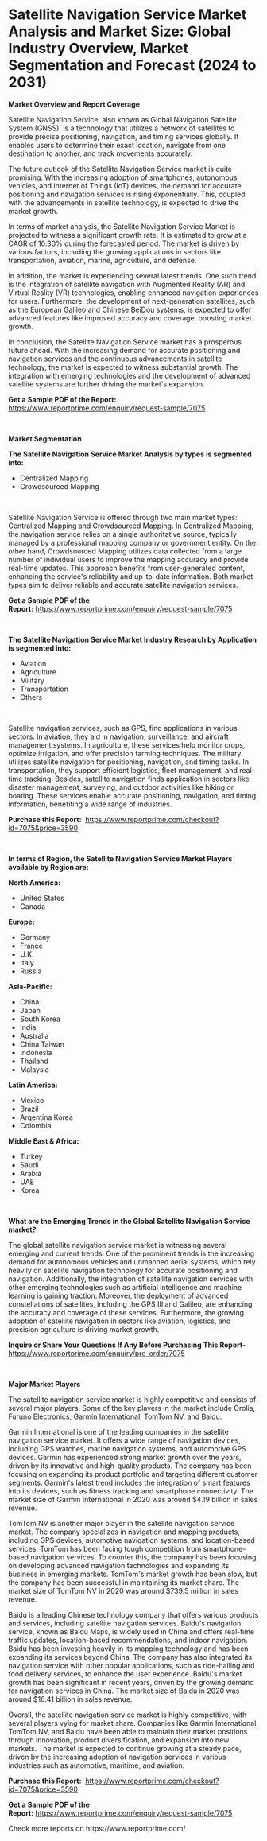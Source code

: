 <p><h1>Satellite Navigation Service Market Analysis and Market Size: Global Industry Overview, Market Segmentation and Forecast (2024 to 2031)</h1></p><p><strong>Market Overview and Report Coverage</strong></p>
<p><p>Satellite Navigation Service, also known as Global Navigation Satellite System (GNSS), is a technology that utilizes a network of satellites to provide precise positioning, navigation, and timing services globally. It enables users to determine their exact location, navigate from one destination to another, and track movements accurately.</p><p>The future outlook of the Satellite Navigation Service market is quite promising. With the increasing adoption of smartphones, autonomous vehicles, and Internet of Things (IoT) devices, the demand for accurate positioning and navigation services is rising exponentially. This, coupled with the advancements in satellite technology, is expected to drive the market growth.</p><p>In terms of market analysis, the Satellite Navigation Service Market is projected to witness a significant growth rate. It is estimated to grow at a CAGR of 10.30% during the forecasted period. The market is driven by various factors, including the growing applications in sectors like transportation, aviation, marine, agriculture, and defense.</p><p>In addition, the market is experiencing several latest trends. One such trend is the integration of satellite navigation with Augmented Reality (AR) and Virtual Reality (VR) technologies, enabling enhanced navigation experiences for users. Furthermore, the development of next-generation satellites, such as the European Galileo and Chinese BeiDou systems, is expected to offer advanced features like improved accuracy and coverage, boosting market growth.</p><p>In conclusion, the Satellite Navigation Service market has a prosperous future ahead. With the increasing demand for accurate positioning and navigation services and the continuous advancements in satellite technology, the market is expected to witness substantial growth. The integration with emerging technologies and the development of advanced satellite systems are further driving the market's expansion.</p></p>
<p><strong>Get a Sample PDF of the Report:</strong> <a href="https://www.reportprime.com/enquiry/request-sample/7075">https://www.reportprime.com/enquiry/request-sample/7075</a></p>
<p>&nbsp;</p>
<p><strong>Market Segmentation</strong></p>
<p><strong>The Satellite Navigation Service Market Analysis by types is segmented into:</strong></p>
<p><ul><li>Centralized Mapping</li><li>Crowdsourced Mapping</li></ul></p>
<p>&nbsp;</p>
<p><p>Satellite Navigation Service is offered through two main market types: Centralized Mapping and Crowdsourced Mapping. In Centralized Mapping, the navigation service relies on a single authoritative source, typically managed by a professional mapping company or government entity. On the other hand, Crowdsourced Mapping utilizes data collected from a large number of individual users to improve the mapping accuracy and provide real-time updates. This approach benefits from user-generated content, enhancing the service's reliability and up-to-date information. Both market types aim to deliver reliable and accurate satellite navigation services.</p></p>
<p><strong>Get a Sample PDF of the Report:</strong>&nbsp;<a href="https://www.reportprime.com/enquiry/request-sample/7075">https://www.reportprime.com/enquiry/request-sample/7075</a></p>
<p>&nbsp;</p>
<p><strong>The Satellite Navigation Service Market Industry Research by Application is segmented into:</strong></p>
<p><ul><li>Aviation</li><li>Agriculture</li><li>Military</li><li>Transportation</li><li>Others</li></ul></p>
<p>&nbsp;</p>
<p><p>Satellite navigation services, such as GPS, find applications in various sectors. In aviation, they aid in navigation, surveillance, and aircraft management systems. In agriculture, these services help monitor crops, optimize irrigation, and offer precision farming techniques. The military utilizes satellite navigation for positioning, navigation, and timing tasks. In transportation, they support efficient logistics, fleet management, and real-time tracking. Besides, satellite navigation finds application in sectors like disaster management, surveying, and outdoor activities like hiking or boating. These services enable accurate positioning, navigation, and timing information, benefiting a wide range of industries.</p></p>
<p><strong>Purchase this Report:</strong>&nbsp; <a href="https://www.reportprime.com/checkout?id=7075&price=3590">https://www.reportprime.com/checkout?id=7075&price=3590</a></p>
<p>&nbsp;</p>
<p><strong>In terms of Region, the Satellite Navigation Service Market Players available by Region are:</strong></p>
<p>
    <p> <strong> North America: </strong>
        <ul>
            <li>United States</li>
            <li>Canada</li>
        </ul>
        </p> 
    <p> <strong> Europe: </strong>
        <ul>
            <li>Germany</li>
            <li>France</li>
            <li>U.K.</li>
            <li>Italy</li>
            <li>Russia</li>
        </ul>
        </p> 
    <p> <strong> Asia-Pacific: </strong>
        <ul>
            <li>China</li>
            <li>Japan</li>
            <li>South Korea</li>
            <li>India</li>
            <li>Australia</li>
            <li>China Taiwan</li>
            <li>Indonesia</li>
            <li>Thailand</li>
            <li>Malaysia</li>
        </ul>
        </p> 
    <p> <strong> Latin America: </strong>
        <ul>
            <li>Mexico</li>
            <li>Brazil</li>
            <li>Argentina Korea</li>
            <li>Colombia</li>
        </ul>
        </p> 
    <p> <strong> Middle East & Africa: </strong>
        <ul>
            <li>Turkey</li>
            <li>Saudi</li>
            <li>Arabia</li>
            <li>UAE</li>
            <li>Korea</li>
        </ul>
    </p>
    </p>
<p>&nbsp;</p>
<p><strong>What are the Emerging Trends in the Global Satellite Navigation Service market?</strong></p>
<p><p>The global satellite navigation service market is witnessing several emerging and current trends. One of the prominent trends is the increasing demand for autonomous vehicles and unmanned aerial systems, which rely heavily on satellite navigation technology for accurate positioning and navigation. Additionally, the integration of satellite navigation services with other emerging technologies such as artificial intelligence and machine learning is gaining traction. Moreover, the deployment of advanced constellations of satellites, including the GPS III and Galileo, are enhancing the accuracy and coverage of these services. Furthermore, the growing adoption of satellite navigation in sectors like aviation, logistics, and precision agriculture is driving market growth.</p></p>
<p><strong>Inquire or Share Your Questions If Any Before Purchasing This Report</strong>- <a href="https://www.reportprime.com/enquiry/pre-order/7075">https://www.reportprime.com/enquiry/pre-order/7075</a></p>
<p>&nbsp;</p>
<p><strong>Major Market Players</strong></p>
<p><p>The satellite navigation service market is highly competitive and consists of several major players. Some of the key players in the market include Orolia, Furuno Electronics, Garmin International, TomTom NV, and Baidu.</p><p>Garmin International is one of the leading companies in the satellite navigation service market. It offers a wide range of navigation devices, including GPS watches, marine navigation systems, and automotive GPS devices. Garmin has experienced strong market growth over the years, driven by its innovative and high-quality products. The company has been focusing on expanding its product portfolio and targeting different customer segments. Garmin's latest trend includes the integration of smart features into its devices, such as fitness tracking and smartphone connectivity. The market size of Garmin International in 2020 was around $4.19 billion in sales revenue.</p><p>TomTom NV is another major player in the satellite navigation service market. The company specializes in navigation and mapping products, including GPS devices, automotive navigation systems, and location-based services. TomTom has been facing tough competition from smartphone-based navigation services. To counter this, the company has been focusing on developing advanced navigation technologies and expanding its business in emerging markets. TomTom's market growth has been slow, but the company has been successful in maintaining its market share. The market size of TomTom NV in 2020 was around $739.5 million in sales revenue.</p><p>Baidu is a leading Chinese technology company that offers various products and services, including satellite navigation services. Baidu's navigation service, known as Baidu Maps, is widely used in China and offers real-time traffic updates, location-based recommendations, and indoor navigation. Baidu has been investing heavily in its mapping technology and has been expanding its services beyond China. The company has also integrated its navigation service with other popular applications, such as ride-hailing and food delivery services, to enhance the user experience. Baidu's market growth has been significant in recent years, driven by the growing demand for navigation services in China. The market size of Baidu in 2020 was around $16.41 billion in sales revenue.</p><p>Overall, the satellite navigation service market is highly competitive, with several players vying for market share. Companies like Garmin International, TomTom NV, and Baidu have been able to maintain their market positions through innovation, product diversification, and expansion into new markets. The market is expected to continue growing at a steady pace, driven by the increasing adoption of navigation services in various industries such as automotive, maritime, and aviation.</p></p>
<p><strong>Purchase this Report:</strong>&nbsp;&nbsp;<a href="https://www.reportprime.com/checkout?id=7075&price=3590">https://www.reportprime.com/checkout?id=7075&price=3590</a></p>
<p></p>
<p><strong>Get a Sample PDF of the Report:</strong>&nbsp;<a href="https://www.reportprime.com/enquiry/request-sample/7075">https://www.reportprime.com/enquiry/request-sample/7075</a></p>
<p>Check more reports on https://www.reportprime.com/</p>
